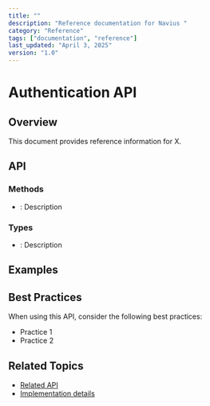 ```yaml
---
title: ""
description: "Reference documentation for Navius "
category: "Reference"
tags: ["documentation", "reference"]
last_updated: "April 3, 2025"
version: "1.0"
---
```



# Authentication API


## Overview
This document provides reference information for X.



## API
### Methods

- : Description

### Types

- : Description



## Examples




## Best Practices
When using this API, consider the following best practices:

- Practice 1
- Practice 2



## Related Topics
- [Related API](./related-api.md)
- [Implementation details](./implementation-details.md)
